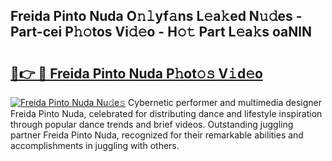 ## Freida Pinto Nuda O𝚗𝚕yf𝚊ns L𝚎a𝚔ed N𝚞𝚍es - Part-cei P𝚑𝚘tos Vi𝚍𝚎o - H𝚘𝚝 Part L𝚎a𝚔s oaNlN

# <h2><a href="http://kfdf9s.oniu.top/?m=Freida+Pinto+Nuda">🔗👉 🔴 Freida Pinto Nuda P𝚑ot𝚘𝚜 V𝚒d𝚎o</a></h2>

[![Freida Pinto Nuda Nu𝚍e𝚜](https://i.imgur.com/0qMVB7G.gif)](http://kfdf9s.oniu.top/?m=Freida+Pinto+Nuda)
Cybernetic performer and multimedia designer Freida Pinto Nuda, celebrated for distributing dance and lifestyle inspiration through popular dance trends and brief videos. Outstanding juggling partner Freida Pinto Nuda, recognized for their remarkable abilities and accomplishments in juggling with others.  
